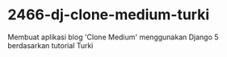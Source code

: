 # 2466-dj-clone-medium-turki
Membuat aplikasi blog  'Clone Medium' menggunakan Django 5 berdasarkan tutorial Turki

